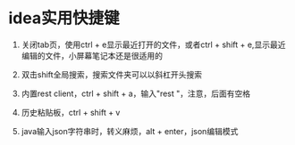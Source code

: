 # idea实用快捷键

1. 关闭tab页，使用ctrl + e显示最近打开的文件，或者ctrl + shift + e,显示最近编辑的文件，小屏幕笔记本还是很适用的

2. 双击shift全局搜索，搜索文件夹可以以斜杠开头搜索

3. 内置rest client，ctrl + shift + a，输入"rest "，注意，后面有空格

4. 历史粘贴板，ctrl + shift + v

5. java输入json字符串时，转义麻烦，alt + enter，json编辑模式
